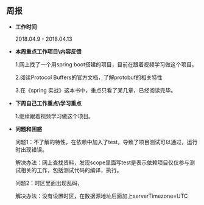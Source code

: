 ## 周报

* **工作时间**

	2018.04.9 - 2018.04.13

* **本周重点工作项目\内容反馈**

	1.网上找了一个用spring boot搭建的项目，目前在跟着视频学习做这个项目。

	2.阅读Protocol Buffers的官方文档，了解protobuf的相关特性

	3.在《spring 实战》这本书中，重点只看了某几章，已经阅读完毕。



* **下周自己工作重点\学习重点**

	1.继续跟着视频学习做这个项目。

		


* **问题和困惑**

	问题1：不了解<scope>的特性，在依赖中加入了<scope>test</scope>，导致了项目测试可以通过，运行时出现错误。

	解决办法：网上查找资料，发现scope里面写test是表示依赖项目仅仅参与测试相关的工作，包括测试代码的编译，执行。

	问题2：时区里面出现乱码，

	解决办法：没有设置时区，在数据源地址后面加上serverTimezone=UTC
